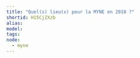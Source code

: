 ```yaml
---
title: "Quel(s) lieu(x) pour la MYNE en 2018 ?"
shortid: H15CjZXzb
alias: 
model: 
tags: 
node: 
  - myne
--- 
```

 